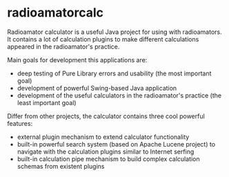# radioamatorcalc

Radioamator calculator is a useful Java project for using with radioamators. It contains a lot of calculation plugins to make different
calculations appeared in the radioamator's practice.

Main goals for development this applications are:

- deep testing of Pure Library errors and usability (the most important goal)
- development of powerful Swing-based Java application
- development of the useful calculators in the radioamator's practice (the least important goal)

Differ from other projects, the calculator contains three cool powerful features:

- external plugin mechanism to extend calculator functionality
- built-in powerful search system (based on Apache Lucene project) to navigate with the calculation plugins similar to Internet serfing
- built-in calculation pipe mechanism to build complex calculation schemas from existent plugins

